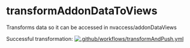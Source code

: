 # transformAddonDataToViews
Transforms data so it can be accessed in nvaccess/addonDataViews

Successful transformation: [![.github/workflows/transformAndPush.yml](https://github.com/nvaccess/transformAddonDataToViews/actions/workflows/transformAndPush.yml/badge.svg?branch=main)](https://github.com/nvaccess/transformAddonDataToViews/actions/workflows/transformAndPush.yml)
